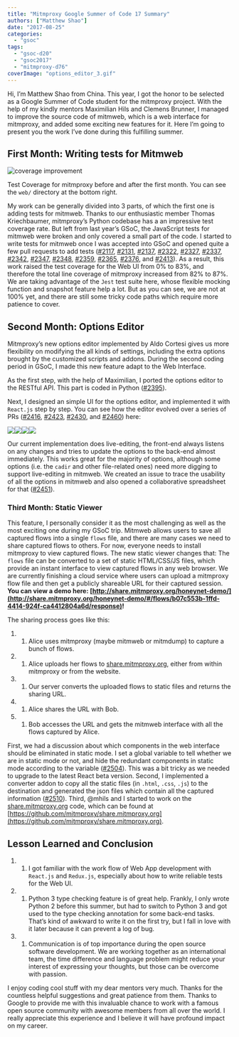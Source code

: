 ```yaml
---
title: "Mitmproxy Google Summer of Code 17 Summary"
authors: ["Matthew Shao"]
date: "2017-08-25"
categories: 
  - "gsoc"
tags: 
  - "gsoc-d20"
  - "gsoc2017"
  - "mitmproxy-d76"
coverImage: "options_editor_3.gif"
---
```


Hi, I’m Matthew Shao from China. This year, I got the honor to be selected as a Google Summer of Code student for the mitmproxy project. With the help of my kindly mentors Maximilian Hils and Clemens Brunner, I managed to improve the source code of mitmweb, which is a web interface for mitmproxy, and added some exciting new features for it. Here I’m going to present you the work I’ve done during this fulfilling summer.

## First Month: Writing tests for Mitmweb

![coverage improvement](images/coverage.png)

Test Coverage for mitmproxy before and after the first month. You can see the `web/` directory at the bottom right.

My work can be generally divided into 3 parts, of which the first one is adding tests for mitmweb. Thanks to our enthusiastic member Thomas Kriechbaumer, mitmproxy’s Python codebase has a an impressive test coverage rate. But left from last year’s GSoC, the JavaScript tests for mitmweb were broken and only covered a small part of the code. I started to write tests for mitmweb once I was accepted into GSoC and opened quite a few pull requests to add tests ([#2117](https://github.com/mitmproxy/mitmproxy/pull/2117), [#2131](https://github.com/mitmproxy/mitmproxy/pull/2131), [#2137](https://github.com/mitmproxy/mitmproxy/pull/2137), [#2322](https://github.com/mitmproxy/mitmproxy/pull/2322), [#2327](https://github.com/mitmproxy/mitmproxy/pull/2327), [#2337](https://github.com/mitmproxy/mitmproxy/pull/2337), [#2342](https://github.com/mitmproxy/mitmproxy/pull/2342), [#2347](https://github.com/mitmproxy/mitmproxy/pull/2347), [#2348](https://github.com/mitmproxy/mitmproxy/pull/2348), [#2359](https://github.com/mitmproxy/mitmproxy/pull/2359), [#2365](https://github.com/mitmproxy/mitmproxy/pull/2365), [#2376](https://github.com/mitmproxy/mitmproxy/pull/2376), and [#2413](https://github.com/mitmproxy/mitmproxy/pull/2413)). As a result, this work raised the test coverage for the Web UI from 0% to 83%, and therefore the total line coverage of mitmproxy increased from 82% to 87%. We are taking advantage of the `Jest` test suite here, whose flexible mocking function and snapshot feature help a lot. But as you can see, we are not at 100% yet, and there are still some tricky code paths which require more patience to cover.

## Second Month: Options Editor

Mitmproxy’s new options editor implemented by Aldo Cortesi gives us more flexibility on modifying the all kinds of settings, including the extra options brought by the customized scripts and addons. During the second coding period in GSoC, I made this new feature adapt to the Web Interface.

As the first step, with the help of Maximilian, I ported the options editor to the RESTful API. This part is coded in Python ([#2395](https://github.com/mitmproxy/mitmproxy/pull/2395)).

Next, I designed an simple UI for the options editor, and implemented it with `React.js` step by step. You can see how the editor evolved over a series of PRs ([#2416](https://github.com/mitmproxy/mitmproxy/pull/2416), [#2423](https://github.com/mitmproxy/mitmproxy/pull/2423), [#2430](https://github.com/mitmproxy/mitmproxy/pull/2430), and [#2460](https://github.com/mitmproxy/mitmproxy/pull/2460)) here:

![](images/options_editor_1.gif)![](images/options_editor_2.gif)![](images/options_editor_3.gif)![](images/options_editor_4.gif)

Our current implementation does live-editing, the front-end always listens on any changes and tries to update the options to the back-end almost immediately. This works great for the majority of options, although some options (i.e. the `cadir` and other file-related ones) need more digging to support live-editing in mitmweb. We created an issue to trace the usability of all the options in mitmweb and also opened a collaborative spreadsheet for that ([#2451](https://github.com/mitmproxy/mitmproxy/issues/2451)).

### Third Month: Static Viewer

This feature, I personally consider it as the most challenging as well as the most exciting one during my GSoC trip. Mitmweb allows users to save all captured flows into a single `flows` file, and there are many cases we need to share captured flows to others. For now, everyone needs to install mitmproxy to view captured flows. The new static viewer changes that: The `flows` file can be converted to a set of static HTML/CSS/JS files, which provide an instant interface to view captured flows in any web browser. We are currently finishing a cloud service where users can upload a mitmproxy flow file and then get a publicly shareable URL for their captured session. **You can view a demo here: [http://share.mitmproxy.org/honeynet-demo/](http://share.mitmproxy.org/honeynet-demo/#/flows/b07c553b-1ffd-4414-924f-ca4412804a6d/response)!**

The sharing process goes like this:

1. 1. Alice uses mitmproxy (maybe mitmweb or mitmdump) to capture a bunch of flows.

1. 1. Alice uploads her flows to [share.mitmproxy.org](http://share.mitmproxy.org), either from within mitmproxy or from the website.

1. 1. Our server converts the uploaded flows to static files and returns the sharing URL.

1. 1. Alice shares the URL with Bob.

1. 1. Bob accesses the URL and gets the mitmweb interface with all the flows captured by Alice.

First, we had a discussion about which components in the web interface should be eliminated in static mode. I set a global variable to tell whether we are in static mode or not, and hide the redundant components in static mode according to the variable ([#2504](https://github.com/mitmproxy/mitmproxy/pull/2504)). This was a bit tricky as we needed to upgrade to the latest React beta version. Second, I implemented a converter addon to copy all the static files (in `.html`, `.css`, `.js`) to the destination and generated the json files which contain all the captured information ([#2510](https://github.com/mitmproxy/mitmproxy/pull/2510)). Third, @mhils and I started to work on the [share.mitmproxy.org](http://share.mitmproxy.org) code, which can be found at [https://github.com/mitmproxy/share.mitmproxy.org](https://github.com/mitmproxy/share.mitmproxy.org).

## Lesson Learned and Conclusion

1. 1. I got familiar with the work flow of Web App development with `React.js` and `Redux.js`, especially about how to write reliable tests for the Web UI.

1. 1. Python 3 type checking feature is of great help. Frankly, I only wrote Python 2 before this summer, but had to switch to Python 3 and got used to the type checking annotation for some back-end tasks. That’s kind of awkward to write it on the first try, but I fall in love with it later because it can prevent a log of bug.

1. 1. Communication is of top importance during the open source software development. We are working together as an international team, the time difference and language problem might reduce your interest of expressing your thoughts, but those can be overcome with passion.

I enjoy coding cool stuff with my dear mentors very much. Thanks for the countless helpful suggestions and great patience from them. Thanks to Google to provide me with this invaluable chance to work with a famous open source community with awesome members from all over the world. I really appreciate this experience and I believe it will have profound impact on my career.
